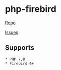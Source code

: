 # php-firebird

[Repo](https://github.com/FirebirdSQL/php-firebird)

[Issues](https://github.com/FirebirdSQL/php-firebird/issues)

## Supports
	* PHP 7,8
	* Firebird 4+
